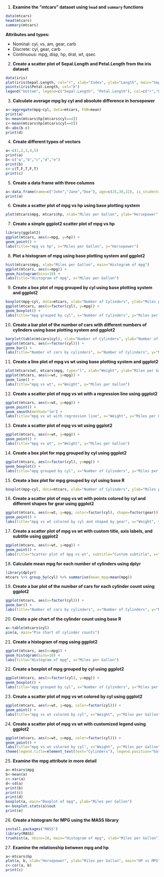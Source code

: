 1. **Examine the “mtcars” dataset using `head` and `summary` functions**
```r
data(mtcars)
head(mtcars)
summary(mtcars)
```
**Attributes and types:**
- Nominal: cyl, vs, am, gear, carb
- Discrete: cyl, gear, carb
- Continuous: mpg, disp, hp, drat, wt, qsec

2. **Create a scatter plot of Sepal.Length and Petal.Length from the iris dataset**
```r
data(iris)
plot(iris$Sepal.Length, col="r", xlab="Index", ylab="Length", main="Sepal and Petal Lengths")
points(iris$Petal.Length, col="b")
legend("bottom", legend=c("Sepal.Length", "Petal.Length"), col=c("r","b"), pch=1)
```

3. **Calculate average mpg by cyl and absolute difference in horsepower**
```r
a<-aggregate(mpg~cyl, data=mtcars, FUN=mean)
print(a)
b<-mean(mtcars$hp[mtcars$cyl==4])
c<-mean(mtcars$hp[mtcars$cyl==8])
d<-abs(b-c)
print(d)
```

4. **Create different types of vectors**
```r
a<-c(1,2,3,4,5)
print(a)
b<-c("a","b","c","d","e")
print(b)
c<-c(T,F,T,F,T)
print(c)
```

5. **Create a data frame with three columns**
```r
a<-data.frame(name=c("John","Jane","Doe"), age=c(25,30,22), is_student=c(T,F,T))
print(a)
```

6. **Create a scatter plot of mpg vs hp using base plotting system**
```r
plot(mtcars$mpg, mtcars$hp, xlab="Miles per Gallon", ylab="Horsepower", main="mpg vs hp")
```

7. **Create a simple ggplot2 scatter plot of mpg vs hp**
```r
library(ggplot2)
ggplot(mtcars, aes(x=mpg, y=hp)) +
geom_point() +
labs(title="mpg vs hp", x="Miles per Gallon", y="Horsepower")
```

8. **Plot a histogram of mpg using base plotting system and ggplot2**
```r
hist(mtcars$mpg, xlab="Miles per Gallon", main="Histogram of mpg")
ggplot(mtcars, aes(x=mpg)) +
geom_histogram(bins=10) +
labs(title="Histogram of mpg", x="Miles per Gallon")
```

9. **Create a box plot of mpg grouped by cyl using base plotting system and ggplot2**
```r
boxplot(mpg~cyl, data=mtcars, xlab="Number of Cylinders", ylab="Miles per Gallon", main="mpg grouped by cyl")
ggplot(mtcars, aes(x=factor(cyl), y=mpg)) +
geom_boxplot() +
labs(title="mpg grouped by cyl", x="Number of Cylinders", y="Miles per Gallon")
```

10. **Create a bar plot of the number of cars with different numbers of cylinders using base plotting system and ggplot2**
```r
barplot(table(mtcars$cyl), xlab="Number of Cylinders", ylab="Number of Cars", main="Number of cars by cylinders")
ggplot(mtcars, aes(x=factor(cyl))) +
geom_bar() +
labs(title="Number of cars by cylinders", x="Number of Cylinders", y="Number of Cars")
```

11. **Create a line plot of mpg vs wt using base plotting system and ggplot2**
```r
plot(mtcars$wt, mtcars$mpg, type="l", xlab="Weight", ylab="Miles per Gallon", main="mpg vs wt")
ggplot(mtcars, aes(x=wt, y=mpg)) +
geom_line() +
labs(title="mpg vs wt", x="Weight", y="Miles per Gallon")
```

12. **Create a scatter plot of mpg vs wt with a regression line using ggplot2**
```r
ggplot(mtcars, aes(x=wt, y=mpg)) +
geom_point() +
geom_smooth(method="lm") +
labs(title="mpg vs wt with regression line", x="Weight", y="Miles per Gallon")
```

13. **Create a scatter plot of mpg vs wt using ggplot2**
```r
ggplot(mtcars, aes(x=wt, y=mpg)) +
geom_point() +
labs(title="mpg vs wt", x="Weight", y="Miles per Gallon")
```

14. **Create a box plot for mpg grouped by cyl using ggplot2**
```r
ggplot(mtcars, aes(x=factor(cyl), y=mpg)) +
geom_boxplot() +
labs(title="mpg grouped by cyl", x="Number of Cylinders", y="Miles per Gallon")
```

15. **Create a box plot for mpg grouped by cyl using base R**
```r
boxplot(mpg~cyl, data=mtcars, xlab="Number of Cylinders", ylab="Miles per Gallon", main="mpg grouped by cyl")
```

16. **Create a scatter plot of mpg vs wt with points colored by cyl and different shapes for gear using ggplot2**
```r
ggplot(mtcars, aes(x=wt, y=mpg, color=factor(cyl), shape=factor(gear))) +
geom_point() +
labs(title="mpg vs wt colored by cyl and shaped by gear", x="Weight", y="Miles per Gallon")
```

17. **Create a scatter plot of mpg vs wt with custom title, axis labels, and subtitle using ggplot2**
```r
ggplot(mtcars, aes(x=wt, y=mpg)) +
geom_point() +
labs(title="Scatter plot of mpg vs wt", subtitle="Custom subtitle", x="Weight", y="Miles per Gallon")
```

18. **Calculate mean mpg for each number of cylinders using dplyr**
```r
library(dplyr)
mtcars %>% group_by(cyl) %>% summarise(mean_mpg=mean(mpg))
```

19. **Create a bar plot of the number of cars for each cylinder count using ggplot2**
```r
ggplot(mtcars, aes(x=factor(cyl))) +
geom_bar() +
labs(title="Number of cars by cylinders", x="Number of Cylinders", y="Number of Cars")
```

20. **Create a pie chart of the cylinder count using base R**
```r
a<-table(mtcars$cyl)
pie(a, main="Pie chart of cylinder counts")
```

21. **Create a histogram of mpg using ggplot2**
```r
ggplot(mtcars, aes(x=mpg)) +
geom_histogram(bins=10) +
labs(title="Histogram of mpg", x="Miles per Gallon")
```

22. **Create a boxplot of mpg grouped by cyl using ggplot2**
```r
ggplot(mtcars, aes(x=factor(cyl), y=mpg)) +
geom_boxplot() +
labs(title="mpg grouped by cyl", x="Number of Cylinders", y="Miles per Gallon")
```

23. **Create a scatter plot of mpg vs wt colored by cyl using ggplot2**
```r
ggplot(mtcars, aes(x=wt, y=mpg, color=factor(cyl))) +
geom_point() +
labs(title="mpg vs wt colored by cyl", x="Weight", y="Miles per Gallon")
```

24. **Create a scatter plot of mpg vs wt with customized legend using ggplot2**
```r
ggplot(mtcars, aes(x=wt, y=mpg, color=factor(cyl))) +
geom_point() +
labs(title="mpg vs wt colored by cyl", x="Weight", y="Miles per Gallon") +
theme(legend.title=element_text(text="Cylinders"), legend.position="bottom")
```

25. **Examine the mpg attribute in more detail**
```r
a<-mtcars$mpg
b<-mean(a)
c<-var(a)
d<-sd(a)
print(b)
print(c)
print(d)
boxplot(a, main="Boxplot of mpg", ylab="Miles per Gallon")
e<-boxplot.stats(a)$out
print(e)
```

26. **Create a histogram for MPG using the MASS library**
```r
install.packages("MASS")
library(MASS)
truehist(a, nbins=10, main="Histogram of mpg", xlab="Miles per Gallon")
```

27. **Examine the relationship between mpg and hp**
```r
a<-mtcars$hp
plot(a, b, xlab="Horsepower", ylab="Miles per Gallon", main="HP vs MPG")
c<-cor(a, b)
print(c)
```
